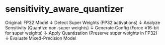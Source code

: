 # sensitivity_aware_quantizer

Original: FP32 Model
    ↓
Detect Super Weights (FP32 activations)
    ↓
Analyze Sensitivity (Quantize non-super weights)
    ↓
Generate Config (Force ≥16-bit for super weights)
    ↓
Apply Quantization (Preserve super weights in FP32)
    ↓
Evaluate Mixed-Precision Model